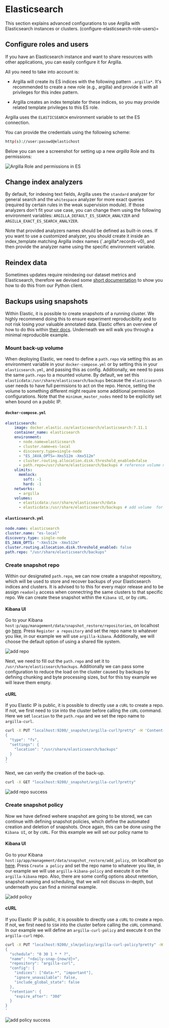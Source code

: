 
# Elasticsearch

This section explains advanced configurations to use Argilla with Elasticsearch instances or clusters.
(configure-elasticsearch-role-users)=
## Configure roles and users

If you have an Elasticsearch instance and want to share resources with other applications, you can easily configure it for Argilla.

All you need to take into account is:


* Argilla will create its ES indices with the following pattern `.argilla*`. It's recommended to create a new role (e.g., argilla) and provide it with all privileges for this index pattern.

* Argilla creates an index template for these indices, so you may provide related template privileges to this ES role.

Argilla uses the `ELASTICSEARCH` environment variable to set the ES connection.

You can provide the credentials using the following scheme:

```bash
http(s)://user:passwd@elastichost
```

Below you can see a screenshot for setting up a new *argilla* Role and its permissions:

![Argilla Role and permissions in ES](https://user-images.githubusercontent.com/2518789/142883104-f4f20cf0-34a0-47ff-8ee3-ab9f4644271c.png)


## Change index analyzers

By default, for indexing text fields, Argilla uses the `standard` analyzer for general search and the `whitespace`
analyzer for more exact queries (required by certain rules in the weak supervision module). If those analyzers
don't fit your use case, you can change them using the following environment variables:
`ARGILLA_DEFAULT_ES_SEARCH_ANALYZER` and `ARGILLA_EXACT_ES_SEARCH_ANALYZER`.

Note that provided analyzers names should be defined as built-in ones. If you want to use a
customized analyzer, you should create it inside an index_template matching Argilla index names (`.argilla*.records-v0),
and then provide the analyzer name using the specific environment variable.

## Reindex data

Sometimes updates require reindexing our dataset metrics and Elasticsearch, therefore we devised some [short documentation](../../guides/features/datasets) to show you how to do this from our Python client.

## Backups using snapshots

Within Elastic, it is possible to create snapshots of a running cluster. We highly recommend doing this to ensure experiment reproducibility and to not risk losing your valuable annotated data. Elastic offers an overview of how to do this within [their docs](https://www.elastic.co/guide/en/elasticsearch/reference/current/snapshots-take-snapshot.html). Underneath we will walk you through a minimal reproducible example.

### Mount back-up volume

When deploying Elastic, we need to define a `path.repo` via setting this as an environment variable in your `docker-compose.yml` or by setting this in your `elasticsearch.yml`, and passing this as config. Additionally, we need to pass the same `path.repo` to a mounted volume. By default, we set this `elasticdata:/usr/share/elasticsearch/backups` because the `elasticsearch` user needs to have full permisions to act on the repo. Hence, setting the volume to something different might require some additional permission configurations. Note that the `minimum_master_nodes` need to be explicitly set when bound on a public IP.

#### `docker-compose.yml`

```yaml
elasticsearch:
    image: docker.elastic.co/elasticsearch/elasticsearch:7.11.1
    container_name: elasticsearch
    environment:
      - node.name=elasticsearch
      - cluster.name=es-local
      - discovery.type=single-node
      - "ES_JAVA_OPTS=-Xms512m -Xmx512m"
      - cluster.routing.allocation.disk.threshold_enabled=false
      - path.repo=/usr/share/elasticsearch/backups # reference volume mount for backups
    ulimits:
      memlock:
        soft: -1
        hard: -1
    networks:
      - argilla
    volumes:
      - elasticdata:/usr/share/elasticsearch/data
      - elasticdata:/usr/share/elasticsearch/backups # add volume  for backups
```

#### `elasticsearch.yml`

```yaml
node.name: elasticsearch
cluster.name: "es-local"
discovery.type: single-node
ES_JAVA_OPTS: "-Xms512m -Xmx512m"
cluster.routing.allocation.disk.threshold_enabled: false
path.repo: "/usr/share/elasticsearch/backups"
```

### Create snapshot repo

Within our designated `path.repo`, we can now create a snapshot repository, which will be used to store and recover backups of your Elasticsearch indices and clusters. It is advised to to this for every major release and to be assign `readonly` access when connectring the same clusters to that specific repo. We can create these snapshot within the `Kibana UI`, or by `cURL`.
#### Kibana UI

Go to your Kibana `host:p/app/management/data/snapshot_restore/repositories`, on localhost go [here](http://localhost:5601/app/management/data/snapshot_restore/repositories). Press `Register a repository` and set the repo name to whatever you like, in our example we will use `argilla-kibana`. Additionally, we will choose the default option of using a shared file system.

![add repo](../../_static/images/installation/elastic_snapshots/add_repo.png)

Next, we need to fill out the `path.repo` and set it to `/usr/share/elasticsearch/backups`. Additionally we can pass some configuration to reduce the load on the cluster caused by backups by defining chunking and byte processing sizes, but for this toy example we will leave them empty.
#### cURL

If you Elastic IP is public, it is possible to directly use a `cURL` to create a repo. If not, we first need to `SSH` into the cluster before calling the `cURL` command. Here we set `location` to the `path.repo` and we set the repo name to `argilla-curl`.

```bash
curl -X PUT "localhost:9200/_snapshot/argilla-curl?pretty" -H 'Content-Type: application/json' -d'
{
  "type": "fs",
  "settings": {
    "location": "/usr/share/elasticsearch/backups"
  }
}
'
```

Next, we can verify the creation of the back-up.

```bash
curl -X GET "localhost:9200/_snapshot/argilla-curl?pretty"
```

![add repo success](../../_static/images/installation/elastic_snapshots/add_repo_succes.png)

### Create snapshot policy

Now we have defined wehere snapshot are going to be stored, we can continue with defining snapshot policies, which define the automated creation and deletion of snapshots. Once again, this can be done using the `Kibana UI`, or by `cURL`. For this example we will set our policy name to

#### Kibana UI

Go to your Kibana `host:ip/app/management/data/snapshot_restore/add_policy`, on localhost go [here](http://localhost:5601/app/management/data/snapshot_restore/add_policy). Press `Create a policy` and set the repo name to whatever you like, in our example we will use `argilla-kibana-policy` and execute it on the `argilla-kibana` repo. Also, there are some config options about retention, snapshot naming and scheduling, that we will not discuss in-depth, but underneath you can find a minimal example.

![add policy](../../_static/images/installation/elastic_snapshots/add_policy.png)
#### cURL

If you Elastic IP is public, it is possible to directly use a `cURL` to create a repo. If not, we first need to `SSH` into the cluster before calling the `cURL` command. In our example we will define an `argilla-curl-policy` and execute it on the `argilla-curl` repo.

```bash
curl -X PUT "localhost:9200/_slm/policy/argilla-curl-policy?pretty" -H 'Content-Type: application/json' -d'
{
  "schedule": "0 30 1 * * ?",
  "name": "<daily-snap-{now/d}>",
  "repository": "argilla-curl",
  "config": {
    "indices": ["data-*", "important"],
    "ignore_unavailable": false,
    "include_global_state": false
  },
  "retention": {
    "expire_after": "30d"
  }
}
'
```

![add policy success](../../_static/images/installation/elastic_snapshots/add_policy_succes.png)
